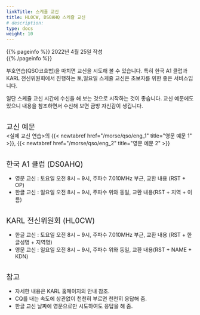 ```yaml
---
linkTitle: 스케쥴 교신
title: HL0CW, DS0AHQ 스케쥴 교신
# description: 
type: docs
weight: 10
---
```

{{% pageinfo %}}
2022년 4월 25일 작성<br>
{{% /pageinfo %}}


부호연습(QSO코흐법)을 마치면 교신을 시도해 볼 수 있습니다. 특히 한국 A1 클럽과 KARL 전신위원회에서 진행하는 토,일요일 스케쥴 교신은 초보자를 위한 좋은 서비스입니다.

일단 스케쥴 교신 시간에 수신을 해 보는 것으로 시작하는 것이 좋습니다. 교신 예문에도 있으니 내용을 참조하면서 수신해 보면 금방 자신감이 생깁니다.
<br><br>

<span style="font-size:140%">교신 예문</span><br>
<실제 교신 연습>의 {{< newtabref href="/morse/qso/eng_1" title="영문 예문 1" >}}, {{< newtabref href="/morse/qso/eng_2" title="영문 예문 2" >}}
<br><br>

<span style="font-size:140%">한국 A1 클럽 (DS0AHQ)</span>
- 영문 교신 : 토요일 오전 8시 ~ 9시, 주파수 7.010MHz 부근, 교환 내용 (RST + OP)<br>
- 한글 교신 : 일요일 오전 8시 ~ 9시, 주파수 위와 동일, 교환 내용(RST + 지역 + 이름)
<br><br>


<span style="font-size:140%">KARL 전신위원회 (HL0CW)</span>
- 한글 교신 : 토요일 오전 8시 ~ 9시, 주파수 7.010MHz 부근, 교환 내용 (RST + 한글성명  + 지역명)<br>
- 영문 교신 : 일요일 오전 8시 ~ 9시, 주파수 위와 동일, 교환 내용(RST + NAME + KDN)
<br><br>

<span style="font-size:140%">참고</span>
- 자세한 내용은 KARL 홈페이지의 안내 참조.
- CQ를 내는 속도에 상관없이 천천히 부르면 천천히 응답해 줌.
- 한글 교신 날짜에 영문으로만 시도하여도 응답을 해 줌.

